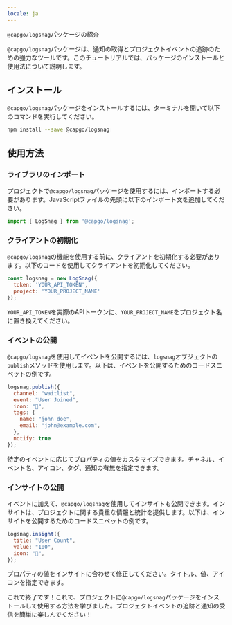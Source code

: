 ```yaml
---
locale: ja
---
```


`@capgo/logsnag`パッケージの紹介

`@capgo/logsnag`パッケージは、通知の取得とプロジェクトイベントの追跡のための強力なツールです。このチュートリアルでは、パッケージのインストールと使用法について説明します。

## インストール

`@capgo/logsnag`パッケージをインストールするには、ターミナルを開いて以下のコマンドを実行してください。

```sh
npm install --save @capgo/logsnag
```

## 使用方法

### ライブラリのインポート

プロジェクトで`@capgo/logsnag`パッケージを使用するには、インポートする必要があります。JavaScriptファイルの先頭に以下のインポート文を追加してください。

```js
import { LogSnag } from '@capgo/logsnag';
```

### クライアントの初期化

`@capgo/logsnag`の機能を使用する前に、クライアントを初期化する必要があります。以下のコードを使用してクライアントを初期化してください。

```js
const logsnag = new LogSnag({
  token: 'YOUR_API_TOKEN',
  project: 'YOUR_PROJECT_NAME'
});
```
`YOUR_API_TOKEN`を実際のAPIトークンに、`YOUR_PROJECT_NAME`をプロジェクト名に置き換えてください。

### イベントの公開

`@capgo/logsnag`を使用してイベントを公開するには、`logsnag`オブジェクトの`publish`メソッドを使用します。以下は、イベントを公開するためのコードスニペットの例です。

```js
logsnag.publish({
  channel: "waitlist",
  event: "User Joined",
  icon: "🎉",
  tags: {
    name: "john doe",
    email: "john@example.com",
  },
  notify: true
});
```
特定のイベントに応じてプロパティの値をカスタマイズできます。チャネル、イベント名、アイコン、タグ、通知の有無を指定できます。

### インサイトの公開

イベントに加えて、`@capgo/logsnag`を使用してインサイトも公開できます。インサイトは、プロジェクトに関する貴重な情報と統計を提供します。以下は、インサイトを公開するためのコードスニペットの例です。

```js
logsnag.insight({
  title: "User Count",
  value: "100",
  icon: "👨",
});
```
プロパティの値をインサイトに合わせて修正してください。タイトル、値、アイコンを指定できます。

これで終了です！これで、プロジェクトに`@capgo/logsnag`パッケージをインストールして使用する方法を学びました。プロジェクトイベントの追跡と通知の受信を簡単に楽しんでください！
